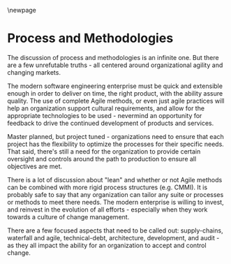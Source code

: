 \newpage

# Process and Methodologies

The discussion of process and methodologies is an infinite one.  But there are a few unrefutable truths - all centered around organizational agility and changing markets.

The modern software engineering enterprise must be quick and extensible enough in order to deliver on time, the right product, with the ability assure quality.  The use of complete Agile methods, or even just agile practices will help an organization support cultural requirements, and allow for the appropriate technologies to be used - nevermind an opportunity for feedback to drive the continued development of products and services.

Master planned, but project tuned - organizations need to ensure that each project has the flexibility to optimize the processes for their specific needs.  That said, there's still a need for the organization to provide certain oversight and controls around the path to production to ensure all objectives are met.

There is a lot of discussion about "lean" and whether or not Agile methods can be combined with more rigid process structures (e.g. CMMI).  It is probably safe to say that any organization can tailor any suite or processes or methods to meet there needs.  The modern enterprise is willing to invest, and reinvest in the evolution of all efforts - especially when they work towards a culture of change management.

There are a few focused aspects that need to be called out: supply-chains, waterfall and agile, technical-debt, architecture, development, and audit - as they all impact the ability for an organization to accept and control change.
